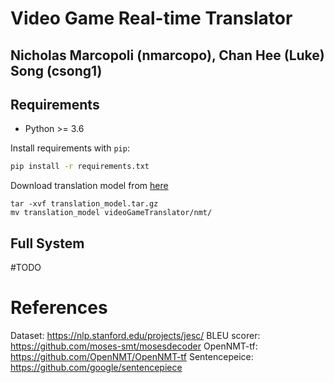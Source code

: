 # Video Game Real-time Translator
## Nicholas Marcopoli (nmarcopo), Chan Hee (Luke) Song (csong1)

## Requirements

- Python >= 3.6

Install requirements with `pip`:

```bash
pip install -r requirements.txt
```

Download translation model from 
[here](https://drive.google.com/file/d/1BtgfuH9MvbE3Fd4s-t6cgKTFwgAw4vHb/view?usp=sharing)

```
tar -xvf translation_model.tar.gz
mv translation_model videoGameTranslator/nmt/
```
 


## Full System

#TODO



# References

Dataset: https://nlp.stanford.edu/projects/jesc/
BLEU scorer: https://github.com/moses-smt/mosesdecoder
OpenNMT-tf: https://github.com/OpenNMT/OpenNMT-tf
Sentencepeice: https://github.com/google/sentencepiece